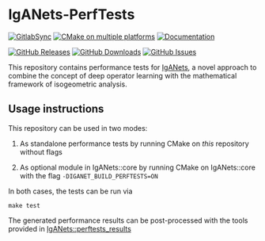 # IgANets-PerfTests

[![GitlabSync](https://github.com/IgANets/iganet-perftests/actions/workflows/gitlab-sync.yml/badge.svg)](https://github.com/IgANets/iganet-perftests/actions/workflows/gitlab-sync.yml)
[![CMake on multiple platforms](https://github.com/IgANets/iganet-perftests/actions/workflows/cmake-multi-platform.yml/badge.svg)](https://github.com/IgANets/iganet-perftests/actions/workflows/cmake-multi-platform.yml)
[![Documentation](https://img.shields.io/badge/docs-mkdocs-blue.svg)](https://iganets.github.io/iganet/)

[![GitHub Releases](https://img.shields.io/github/release/iganets/iganet-perftests.svg)](https://github.com/iganets/iganet-perftests/releases)
[![GitHub Downloads](https://img.shields.io/github/downloads/iganets/iganet-perftests/total)](https://github.com/iganets/iganet-perftests/releases)
[![GitHub Issues](https://img.shields.io/github/issues/iganets/iganet-perftests.svg)](https://github.com/iganets/iganet-perftests/issues)

This repository contains performance tests for [IgANets](https://github.com/iganets/iganet), a novel approach to combine the concept of deep operator learning with the mathematical framework of isogeometric analysis.

## Usage instructions

This repository can be used in two modes:

1. As standalone performance tests by running CMake on _this_ repository without flags

2. As optional module in IgANets::core by running CMake on IgANets::core with the flag `-DIGANET_BUILD_PERFTESTS=ON`

In both cases, the tests can be run via
```shell
make test
```

The generated performance results can be post-processed with the tools provided in [IgANets::perftests_results](https://github.com/iganets/iganet-perftests-results)